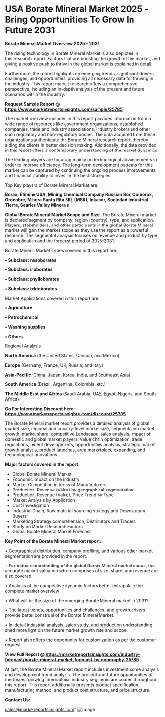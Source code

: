 # USA Borate Mineral Market 2025 -Bring Opportunities To Grow In Future 2031

<Strong> Borate Mineral Market Overview 2025 - 2031</strong>

The rising technology in Borate Mineral Market is also depicted in this research report. Factors that are boosting the growth of the market, and giving a positive push to thrive in the global market is explained in detail.

Furthermore, the report highlights on emerging trends, significant drivers, challenges, and opportunities, providing all necessary data for thriving in the industry. This report market research offers a comprehensive perspective, including an in-depth analysis of the present and future scenarios within the industry.

<strong>Request Sample Report @ <a href=https://www.marketreportsinsights.com/sample/25785>https://www.marketreportsinsights.com/sample/25785</a></strong>

The market overview included in this report provides information from a wide range of resources like government organizations, established companies, trade and industry associations, industry brokers and other such regulatory and non-regulatory bodies. The data acquired from these organizations authenticate the Borate Mineral research report, thereby aiding the clients in better decision making. Additionally, the data provided in this report offers a contemporary understanding of the market dynamics.

The leading players are focusing mainly on technological advancements in order to improve efficiency. The long-term development patterns for this market can be captured by continuing the ongoing process improvements and financial stability to invest in the best strategies.

Top Key players of Borate Mineral Market are:

<strong>Borax, Etimine USA, Mining Chemical Company Russian Bor, Quiborax, Orocobre, Minera Santa Rita SRL (MSR), Inkabor, Sociedad Industrial Tierra, Searles Valley Minerals</strong>

<strong><b>Global Borate Mineral Market Scope and Size:</b></strong>
The Borate Mineral market is declared segment by company, region (country), type, and application. Players, stakeholders, and other participants in the global Borate Mineral market will gain the market scope as they use the report as a powerful resource. The segmental analysis focuses on revenue and product by type and application and the forecast period of 2025-2031.

Borate Mineral Market Types covered in this report are:

<strong>• Subclass: nesoborates

• Subclass: inoborates

• Subclass: phylloborates

• Subclass: tektoborates</strong>

Market Applications covered in this report are:

<strong>• Agriculture

• Petrochemical

• Washing supplies

• Others</strong> 

Regional Analysis

<strong>North America</strong> (the United States, Canada, and Mexico)

<strong>Europe</strong> (Germany, France, UK, Russia, and Italy)

<strong>Asia-Pacific</strong> (China, Japan, Korea, India, and Southeast Asia)

<strong>South America</strong> (Brazil, Argentina, Colombia, etc.)

<strong>The Middle East and Africa</strong> (Saudi Arabia, UAE, Egypt, Nigeria, and South Africa)

<strong>Go For Interesting Discount Here: <a href=https://www.marketreportsinsights.com/discount/25785>https://www.marketreportsinsights.com/discount/25785</a></strong>

The Borate Mineral market report provides a detailed analysis of global market size, regional and country-level market size, segmentation market growth, market share, competitive Landscape, sales analysis, impact of domestic and global market players, value chain optimization, trade regulations, recent developments, opportunities analysis, strategic market growth analysis, product launches, area marketplace expanding, and technological innovations.

<strong><b>Major factors covered in the report:</b></strong>
<ul>
  <li>Global Borate Mineral Market </li>
  <li>Economic Impact on the Industry</li>
  <li>Market Competition in terms of Manufacturers</li>
  <li>Production, Revenue (Value) by geographical segmentation</li>
  <li>Production, Revenue (Value), Price Trend by Type</li>
  <li>Market Analysis by Application</li>
  <li>Cost Investigation</li>
  <li>Industrial Chain, Raw material sourcing strategy and Downstream Buyers</li>
  <li>Marketing Strategy comprehension, Distributors and Traders</li>
  <li>Study on Market Research Factors</li>
  <li>Global Borate Mineral Market Forecast</li>
</ul>

<strong><b>Key Point of the Borate Mineral Market report:</b></strong>

• Geographical distribution, company profiling, and various other market segmentation are provided in the report.

• For better understanding of the global Borate Mineral market status, the accurate market valuation which comprises of size, share, and revenue are also covered.

• Analysis of the competitive dynamic factors better extrapolate the complete market overview

• What will be the size of the emerging Borate Mineral market in 2031?

• The latest trends, opportunities and challenges, and growth drivers provide better construal of the Borate Mineral Market.

• In-detail industrial analysis, sales study, and production understanding shed more light on the future market growth rate and scope.

• Report also offers the opportunity for customization as per the customer request.

<strong><b>View Full Report @ <a href=https://marketreportsinsights.com/industry-forecast/borate-mineral-market-forecast-by-geography-25785>https://marketreportsinsights.com/industry-forecast/borate-mineral-market-forecast-by-geography-25785</a></b></strong>


At last, the Borate Mineral Market report includes investment come analysis and development trend analysis. The present and future opportunities of the fastest growing international industry segments are coated throughout this report. This report additionally presents product specification, manufacturing method, and product cost structure, and price structure.

<strong>Contact Us:</strong>

sales@marketreportsinsights.com"
![image](https://github.com/user-attachments/assets/4356ceb5-0ead-462b-9dd0-d261df394b49)
